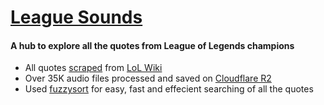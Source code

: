 # [League Sounds](https://www.leaguesounds.com/)
#### A hub to explore all the quotes from League of Legends champions

- All quotes [scraped](https://github.com/leinierperez/lol-data/tree/main/src) from [LoL Wiki](https://leagueoflegends.fandom.com/wiki/League_of_Legends_Wiki)
- Over 35K audio files processed and saved on [Cloudflare R2](https://www.cloudflare.com/developer-platform/r2/)
- Used [fuzzysort](https://github.com/farzher/fuzzysort) for easy, fast and effecient searching of all the quotes
